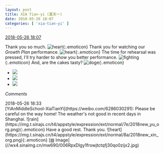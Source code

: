 ```yaml
---
layout: post
title: XIA Tian-yi (夏天一)
date: 2018-05-26 18:07
categories: [ 'xia-tian-yi' ]
---
```


<div class="weibo-info">
  <a href="https://weibo.com/6286030291/GislUw7de">2018-05-26 18:07</a>
</div>

Thank you so much. ![heart](https://img.t.sinajs.cn/t4/appstyle/expression/ext/normal/8a/2018new_xin_org.png){:.emoticon} Thank you for watching our *Growth Plan* performance. ![heart](https://img.t.sinajs.cn/t4/appstyle/expression/ext/normal/8a/2018new_xin_org.png){:.emoticon} The time for rehearsal was pressed, I'll try harder to show you better performance. ![fighting](https://img.t.sinajs.cn/t4/appstyle/expression/ext/normal/9f/2018new_jiayou_org.png){:.emoticon} And, are the cakes tasty? ![doge](https://img.t.sinajs.cn/t4/appstyle/expression/ext/normal/a1/2018new_doge02_org.png){:.emoticon}

<!-- more -->

<ul class="weibo-pic-list-1">
  <li class="weibo-pic">
    <a href="http://wx4.sinaimg.cn/mw690/006RpxDlgy1frowbtz99rj31sg2dsnpg.jpg"><img src="http://wx4.sinaimg.cn/thumb150/006RpxDlgy1frowbtz99rj31sg2dsnpg.jpg"/></a>
  </li>
  <li class="weibo-pic">
    <a href="http://wx1.sinaimg.cn/mw690/006RpxDlgy1frowibhc4gj32ds1sg4qw.jpg"><img src="http://wx1.sinaimg.cn/thumb150/006RpxDlgy1frowibhc4gj32ds1sg4qw.jpg"/></a>
  </li>
  <li class="weibo-pic">
    <a href="http://wx3.sinaimg.cn/mw690/006RpxDlgy1frowedqv4kj31sg2dsqv8.jpg"><img src="http://wx3.sinaimg.cn/thumb150/006RpxDlgy1frowedqv4kj31sg2dsqv8.jpg"/></a>
  </li>
</ul>

*Comments*

<div class="weibo-info">2018-05-26 18:33</div>
[YiAnMiddleSchool-XiaTianYi](https://weibo.com/6286030291): Please be careful on the way home! The weather's not good in recent days in Shanghai. ![rain](https://img.t.sinajs.cn/t4/appstyle/expression/ext/normal/7e/2018new_yu_org.png){:.emoticon} Have a good rest. Thank you. ![heart](https://img.t.sinajs.cn/t4/appstyle/expression/ext/normal/8a/2018new_xin_org.png){:.emoticon} [▨ Image](//wx4.sinaimg.cn/mw690/006RpxDlgy1frowjtctqfj30qo0zijx2.jpg)
